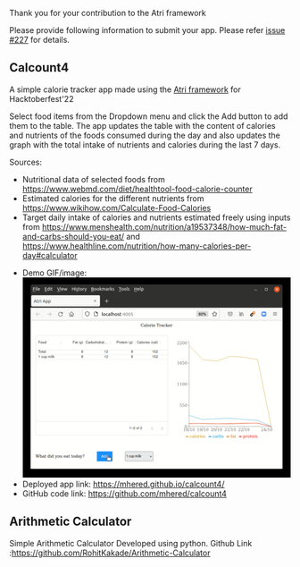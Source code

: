Thank you for your contribution to the Atri framework

Please provide following information to submit your app. Please refer [issue #227](https://github.com/Atri-Labs/atrilabs-engine/issues/227) for details.

## Calcount4

A simple calorie tracker app made using the [Atri framework](https://github.com/Atri-Labs/atrilabs-engine) for Hacktoberfest'22

Select food items from the Dropdown menu and click the Add button to add them to the table. The app updates the table with the content of calories and nutrients of the foods consumed during the day and also updates the graph with the total intake of nutrients and calories during the last 7 days.

Sources:
* Nutritional data of selected foods from https://www.webmd.com/diet/healthtool-food-calorie-counter
* Estimated calories for the different nutrients from https://www.wikihow.com/Calculate-Food-Calories
* Target daily intake of calories and nutrients estimated freely using inputs from https://www.menshealth.com/nutrition/a19537348/how-much-fat-and-carbs-should-you-eat/ and https://www.healthline.com/nutrition/how-many-calories-per-day#calculator


- Demo GIF/image: ![calories](https://github.com/mhered/calcount4/blob/main/assets/images/calories.gif)
- Deployed app link: https://mhered.github.io/calcount4/
- GitHub code link: https://github.com/mhered/calcount4

 ## Arithmetic Calculator
 Simple Arithmetic Calculator Developed using python. 
 Github Link :https://github.com/RohitKakade/Arithmetic-Calculator